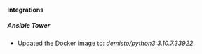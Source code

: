 #### Integrations
##### Ansible Tower
- Updated the Docker image to: *demisto/python3:3.10.7.33922*.
